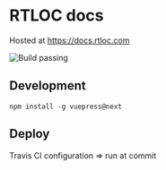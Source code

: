 # RTLOC docs
Hosted at https://docs.rtloc.com

![Build passing](https://travis-ci.com/RT-LOC/docs.svg?branch=master)

## Development
`npm install -g vuepress@next`

## Deploy
Travis CI configuration => run at commit
